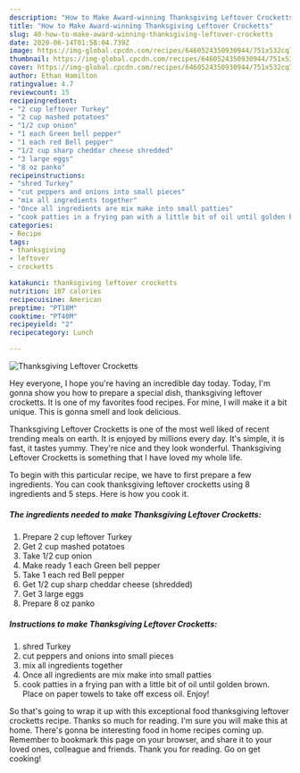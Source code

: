 ```yaml
---
description: "How to Make Award-winning Thanksgiving Leftover Crocketts"
title: "How to Make Award-winning Thanksgiving Leftover Crocketts"
slug: 40-how-to-make-award-winning-thanksgiving-leftover-crocketts
date: 2020-06-14T01:58:04.739Z
image: https://img-global.cpcdn.com/recipes/6460524350930944/751x532cq70/thanksgiving-leftover-crocketts-recipe-main-photo.jpg
thumbnail: https://img-global.cpcdn.com/recipes/6460524350930944/751x532cq70/thanksgiving-leftover-crocketts-recipe-main-photo.jpg
cover: https://img-global.cpcdn.com/recipes/6460524350930944/751x532cq70/thanksgiving-leftover-crocketts-recipe-main-photo.jpg
author: Ethan Hamilton
ratingvalue: 4.7
reviewcount: 15
recipeingredient:
- "2 cup leftover Turkey"
- "2 cup mashed potatoes"
- "1/2 cup onion"
- "1 each Green bell pepper"
- "1 each red Bell pepper"
- "1/2 cup sharp cheddar cheese shredded"
- "3 large eggs"
- "8 oz panko"
recipeinstructions:
- "shred Turkey"
- "cut peppers and onions into small pieces"
- "mix all ingredients together"
- "Once all ingredients are mix make into small patties"
- "cook patties in a frying pan with a little bit of oil until golden brown. Place on paper towels to take off excess oil. Enjoy!"
categories:
- Recipe
tags:
- thanksgiving
- leftover
- crocketts

katakunci: thanksgiving leftover crocketts 
nutrition: 107 calories
recipecuisine: American
preptime: "PT18M"
cooktime: "PT40M"
recipeyield: "2"
recipecategory: Lunch

---
```



![Thanksgiving Leftover Crocketts](https://img-global.cpcdn.com/recipes/6460524350930944/751x532cq70/thanksgiving-leftover-crocketts-recipe-main-photo.jpg)

Hey everyone, I hope you're having an incredible day today. Today, I'm gonna show you how to prepare a special dish, thanksgiving leftover crocketts. It is one of my favorites food recipes. For mine, I will make it a bit unique. This is gonna smell and look delicious.

Thanksgiving Leftover Crocketts is one of the most well liked of recent trending meals on earth. It is enjoyed by millions every day. It's simple, it is fast, it tastes yummy. They're nice and they look wonderful. Thanksgiving Leftover Crocketts is something that I have loved my whole life.




To begin with this particular recipe, we have to first prepare a few ingredients. You can cook thanksgiving leftover crocketts using 8 ingredients and 5 steps. Here is how you cook it.

<!--inarticleads1-->

##### The ingredients needed to make Thanksgiving Leftover Crocketts:

1. Prepare 2 cup leftover Turkey
1. Get 2 cup mashed potatoes
1. Take 1/2 cup onion
1. Make ready 1 each Green bell pepper
1. Take 1 each red Bell pepper
1. Get 1/2 cup sharp cheddar cheese (shredded)
1. Get 3 large eggs
1. Prepare 8 oz panko




<!--inarticleads2-->

##### Instructions to make Thanksgiving Leftover Crocketts:

1. shred Turkey
1. cut peppers and onions into small pieces
1. mix all ingredients together
1. Once all ingredients are mix make into small patties
1. cook patties in a frying pan with a little bit of oil until golden brown. Place on paper towels to take off excess oil. Enjoy!




So that's going to wrap it up with this exceptional food thanksgiving leftover crocketts recipe. Thanks so much for reading. I'm sure you will make this at home. There's gonna be interesting food in home recipes coming up. Remember to bookmark this page on your browser, and share it to your loved ones, colleague and friends. Thank you for reading. Go on get cooking!
